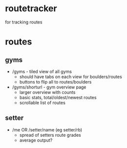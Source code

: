 # routetracker

for tracking routes



# routes

## gyms 
- /gyms - tiled view of all gyms
  - should have tabs on each view for boulders/routes
  - buttons to flip all to routes/boulders
- /gyms/shorturl  - gym overview page
  - larger overview with counts
  - basic stats, total/oldest/newest routes
  - scrollable list of routes



## setter
- /me OR /setter/name (eg setter/rb)
  - spread of setters route grades
  - average output?

## 

